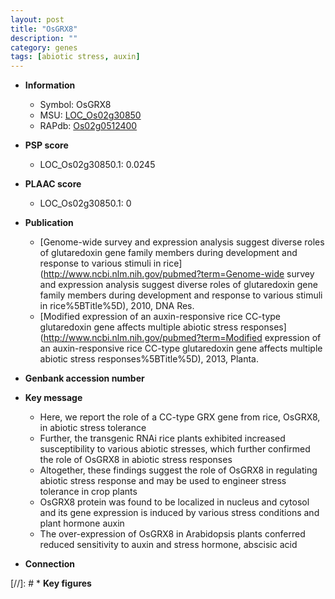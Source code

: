 ```yaml
---
layout: post
title: "OsGRX8"
description: ""
category: genes
tags: [abiotic stress, auxin]
---
```


* **Information**  
    + Symbol: OsGRX8  
    + MSU: [LOC_Os02g30850](http://rice.plantbiology.msu.edu/cgi-bin/ORF_infopage.cgi?orf=LOC_Os02g30850)  
    + RAPdb: [Os02g0512400](http://rapdb.dna.affrc.go.jp/viewer/gbrowse_details/irgsp1?name=Os02g0512400)  

* **PSP score**  
    + LOC_Os02g30850.1: 0.0245 

* **PLAAC score**  
    + LOC_Os02g30850.1: 0 

* **Publication**  
    + [Genome-wide survey and expression analysis suggest diverse roles of glutaredoxin gene family members during development and response to various stimuli in rice](http://www.ncbi.nlm.nih.gov/pubmed?term=Genome-wide survey and expression analysis suggest diverse roles of glutaredoxin gene family members during development and response to various stimuli in rice%5BTitle%5D), 2010, DNA Res.
    + [Modified expression of an auxin-responsive rice CC-type glutaredoxin gene affects multiple abiotic stress responses](http://www.ncbi.nlm.nih.gov/pubmed?term=Modified expression of an auxin-responsive rice CC-type glutaredoxin gene affects multiple abiotic stress responses%5BTitle%5D), 2013, Planta.

* **Genbank accession number**  

* **Key message**  
    + Here, we report the role of a CC-type GRX gene from rice, OsGRX8, in abiotic stress tolerance
    + Further, the transgenic RNAi rice plants exhibited increased susceptibility to various abiotic stresses, which further confirmed the role of OsGRX8 in abiotic stress responses
    + Altogether, these findings suggest the role of OsGRX8 in regulating abiotic stress response and may be used to engineer stress tolerance in crop plants
    + OsGRX8 protein was found to be localized in nucleus and cytosol and its gene expression is induced by various stress conditions and plant hormone auxin
    + The over-expression of OsGRX8 in Arabidopsis plants conferred reduced sensitivity to auxin and stress hormone, abscisic acid

* **Connection**  

[//]: # * **Key figures**  


